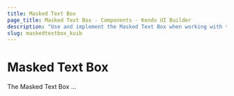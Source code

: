 ```yaml
---
title: Masked Text Box
page_title: Masked Text Box - Components - Kendo UI Builder
description: "Use and implement the Masked Text Box when working with the Kendo UI Builder tool for creating and managing Angular and AngularJS-based web applications."
slug: maskedtextbox_kuib
---
```


# Masked Text Box

The Masked Text Box ...

<!-- screen -->
